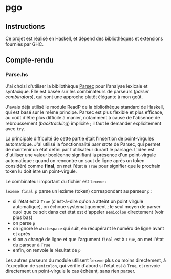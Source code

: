 # pgo

## Instructions

Ce projet est réalisé en Haskell, et dépend des bibliothèques et extensions fournies par GHC.

## Compte-rendu

### Parse.hs

J'ai choisi d'utiliser la bibliothèque [Parsec](https://hackage.haskell.org/package/parsec) pour l'analyse lexicale et syntaxique. Elle est basée sur les combinateurs de parseurs (*parser combinators*), qui sont une approche plutôt élégante à mon goût.

J'avais déjà utilisé le module ReadP de la bibliothèque standard de Haskell, qui est basé sur le même principe. Parsec est plus flexible et plus efficace, au coût d'être plus difficile à manier, notamment à cause de l'absence de rebroussement (*backtracking*) implicite ; il faut le demander explicitement avec `try`.

La principale difficulté de cette partie était l'insertion de point-virgules automatique. J'ai utilisé la fonctionnalité *user state* de Parsec, qui permet de maintenir un état défini par l'utilisateur durant le parsage. L'idée est d'utiliser une valeur booléenne signifiant la présence d'un point-virgule automatique : quand on rencontre un saut de ligne après un token considéré comme **final**, on met l'état à `True` pour signifier que le prochain token lu doit être un point-virgule.

Le combinateur important du fichier est `lexeme` :

`lexeme final p` parse un lexème (token) correspondant au parseur `p` :
- si l'état est à `True` (c'est-à-dire qu'on a atteint un point virgule automatique), on échoue systématiquement ; le seul moyen de parser quoi que ce soit dans cet état est d'appeler `semicolon` directement (voir plus bas)
- on parse `p`
- on ignore le `whitespace` qui suit, en récupérant le numéro de ligne avant et après
- si on a changé de ligne et que l'argument `final` est à `True`, on met l'état du parseur à `True`
- enfin, on renvoie le résultat de `p`

Les autres parseurs du module utilisent `lexeme` plus ou moins directement, à l'exception de `semicolon`, qui vérifie d'abord si l'état est à `True`, et renvoie directement un point-virgule le cas échéant, sans rien parser.
